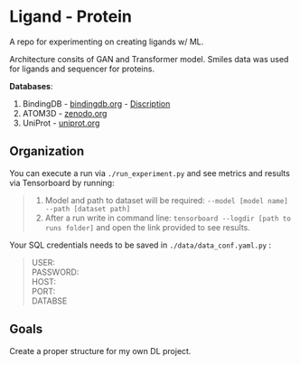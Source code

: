# Ligand - Protein 
A repo for experimenting on creating ligands w/ ML.

Architecture consits of GAN and Transformer model. Smiles data was used for ligands and sequencer for proteins. 

**Databases**:

1. BindingDB - [bindingdb.org](https://www.bindingdb.org/rwd/bind/chemsearch/marvin/Download.jsp) - [Discription](https://www.bindingdb.org/bind/chemsearch/marvin/BindingDB-SDfile-Specification.pdf)
2. ATOM3D - [zenodo.org](https://zenodo.org/record/4914718#.Y7_vRafMKV6)
3. UniProt - [uniprot.org](https://www.uniprot.org/help/downloads#embeddings)


<h2> Organization </h2>

You can execute a run via `./run_experiment.py` and see metrics and results via Tensorboard by running:

> 1. Model and path to dataset will be required:  `--model [model name] --path [dataset path]` <br>
> 2. After a run write in command line:
`tensorboard --logdir [path to runs folder]` and open the link provided to see results.

Your SQL credentials needs to be saved in `./data/data_conf.yaml.py` :

> USER: <br>
> PASSWORD: <br>
> HOST: <br>
> PORT: <br>
> DATABSE

<h2> Goals </h2>
Create a proper structure for my own DL project.
